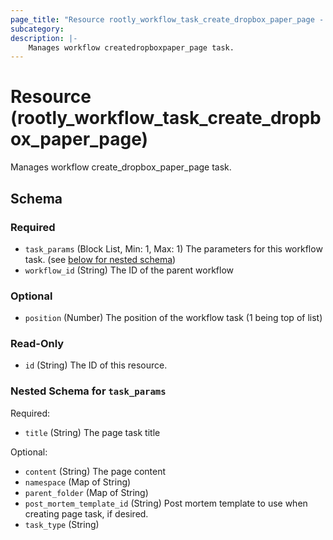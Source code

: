 ```yaml
---
page_title: "Resource rootly_workflow_task_create_dropbox_paper_page - terraform-provider-rootly"
subcategory:
description: |-
    Manages workflow createdropboxpaper_page task.
---
```


# Resource (rootly_workflow_task_create_dropbox_paper_page)

Manages workflow create_dropbox_paper_page task.

<!-- schema generated by tfplugindocs -->
## Schema

### Required

- `task_params` (Block List, Min: 1, Max: 1) The parameters for this workflow task. (see [below for nested schema](#nestedblock--task_params))
- `workflow_id` (String) The ID of the parent workflow

### Optional

- `position` (Number) The position of the workflow task (1 being top of list)

### Read-Only

- `id` (String) The ID of this resource.

<a id="nestedblock--task_params"></a>
### Nested Schema for `task_params`

Required:

- `title` (String) The page task title

Optional:

- `content` (String) The page content
- `namespace` (Map of String)
- `parent_folder` (Map of String)
- `post_mortem_template_id` (String) Post mortem template to use when creating page task, if desired.
- `task_type` (String)
